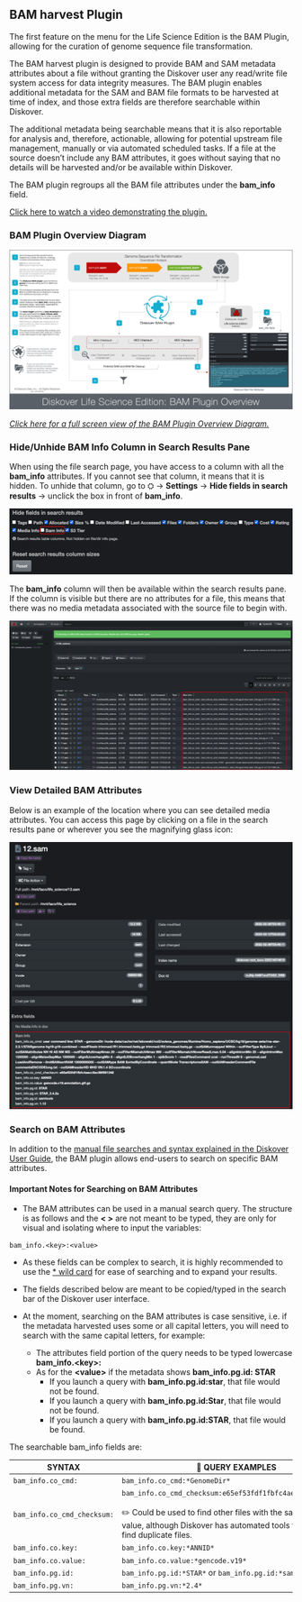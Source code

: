 
## BAM harvest Plugin


The first feature on the menu for the Life Science Edition is the BAM Plugin, allowing for the curation of genome sequence file transformation.

The BAM harvest plugin is designed to provide BAM and SAM metadata attributes about a file without granting the Diskover user any read/write file system access for data integrity measures. The BAM plugin enables additional metadata for the SAM and BAM file formats to be harvested at time of index, and those extra fields are therefore searchable within Diskover.

The additional metadata being searchable means that it is also reportable for analysis and, therefore, actionable, allowing for potential upstream file management, manually or via automated scheduled tasks. If a file at the source doesn’t include any BAM attributes, it goes without saying that no details will be harvested and/or be available within Diskover.

The BAM plugin regroups all the BAM file attributes under the **bam_info** field.

[Click here to watch a video demonstrating the plugin.](https://vimeo.com/678914314)


### BAM Plugin Overview Diagram

![Image: BAM Plugin Overview Diagram](images/diagram_diskover_life_science_plugins_overview_with_border.png)

_[Click here for a full screen view of the BAM Plugin Overview Diagram.](images/diagram_diskover_life_science_plugins_overview_with_border.png)_


### Hide/Unhide BAM Info Column in Search Results Pane

When using the file search page, you have access to a column with all the **bam_info** attributes. If you cannot see that column, it means that it is hidden. To unhide that column, go to ⛭ → **Settings** → **Hide fields in search results** → unclick the box in front of  **bam_info**.

![Image: Hide/Unhide Media Info Field](images/image_life_science_edition_baminfo_hide_unhide_column.png)

The  **bam_info** column will then be available within the search results pane. If the column is visible but there are no attributes for a file, this means that there was no media metadata associated with the source file to begin with.

![Image: Media Info Column in Search Results](images/image_life_science_edition_baminfo_column_in_search_results_pane.png)


### View Detailed BAM Attributes

Below is an example of the location where you can see detailed media attributes. You can access this page by clicking on a file in the search results pane or wherever you see the magnifying glass icon:

![Image: Harvested Media Attributes](images/image_life_science_edition_baminfo_file_attributes.png)


### Search on BAM Attributes

In addition to the [manual file searches and syntax explained in the Diskover User Guide](https://docs.diskoverdata.com/diskover_user_guide/#manual-search-syntax), the BAM plugin allows end-users to search on specific BAM attributes.

#### Important Notes for Searching on BAM Attributes

- The BAM attributes can be used in a manual search query. The structure is as follows and the **< >** are not meant to be typed, they are only for visual and isolating where to input the variables:
```
bam_info.<key>:<value>
```

- As these fields can be complex to search, it is highly recommended to use the [* wild card](https://docs.diskoverdata.com/diskover_user_guide/#wild-card_1) for ease of searching and to expand your results.

- The fields described below are meant to be copied/typed in the search bar of the Diskover user interface.

- At the moment, searching on the BAM attributes is case sensitive, i.e. if the metadata harvested uses some or all capital letters, you will need to search with the same capital letters, for example:
  - The attributes field portion of the query needs to be typed lowercase **bam_info.\<key>:**
  - As for the **\<value>** if the metadata shows **bam_info.pg.id: STAR**
    - If you launch a query with **bam_info.pg.id:star**, that file would not be found.
    - If you launch a query with **bam_info.pg.id:Star**, that file would not be found.
    - If you launch a query with **bam_info.pg.id:STAR**, that file would be found.

The searchable bam_info fields are:

| SYNTAX | 🔎 QUERY EXAMPLES |
| --- | --- |
| `bam_info.co_cmd:` | `bam_info.co_cmd:*GenomeDir*` |
| `bam_info.co_cmd_checksum:` | `bam_info.co_cmd_checksum:e65ef53fdf1fbfc4aecc9ac99f991248`<br><br>✏️ Could be used to find other files with the same checksum value, although Diskover has automated tools to detect and find duplicate files. |
| `bam_info.co.key:` | `bam_info.co.key:*ANNID*` |
| `bam_info.co.value:` | `bam_info.co.value:*gencode.v19*` |
| `bam_info.pg.id:` | `bam_info.pg.id:*STAR*` or `bam_info.pg.id:*samtools*` |
| `bam_info.pg.vn:` | `bam_info.pg.vn:*2.4*` |
